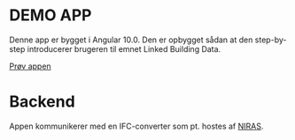 # DEMO APP

Denne app er bygget i Angular 10.0. Den er opbygget sådan at den step-by-step introducerer brugeren til emnet Linked Building Data.

[Prøv appen](http://niras-mhra.github.io/IFC2LBD)

# Backend
Appen kommunikerer med en IFC-converter som pt. hostes af [NIRAS](https://www.niras.dk/).